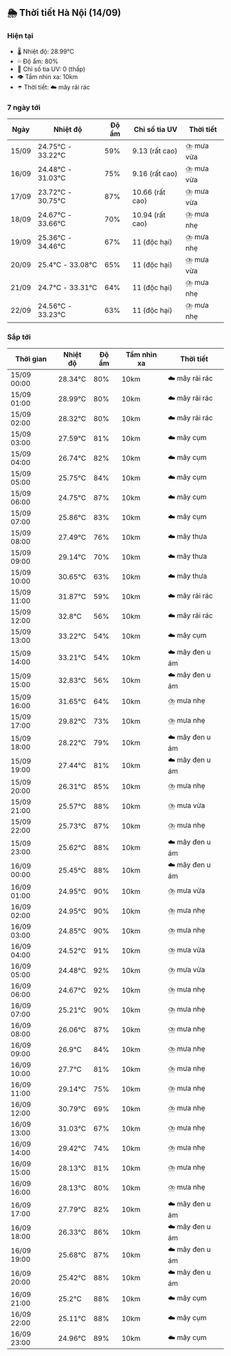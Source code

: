 ## 🌦️ Thời tiết Hà Nội (14/09)

### Hiện tại

- 🌡️ Nhiệt độ: 28.99℃
- 💦 Độ ẩm: 80%
- 🌟 Chỉ số tia UV: 0 (thấp)
- 👁️ Tầm nhìn xa: 10km
- ☂️ Thời tiết: ☁️ mây rải rác

### 7 ngày tới

| Ngày | Nhiệt độ | Độ ẩm | Chỉ số tia UV | Thời tiết |
| --- | --- | --- | --- | --- |
| 15/09 | 24.75℃ - 33.22℃ | 59% | 9.13 (rất cao) | ⛈️ mưa vừa |
| 16/09 | 24.48℃ - 31.03℃ | 75% | 9.16 (rất cao) | ⛈️ mưa vừa |
| 17/09 | 23.72℃ - 30.75℃ | 87% | 10.66 (rất cao) | ⛈️ mưa vừa |
| 18/09 | 24.67℃ - 33.66℃ | 70% | 10.94 (rất cao) | ⛈️ mưa nhẹ |
| 19/09 | 25.36℃ - 34.46℃ | 67% | 11 (độc hại) | ⛈️ mưa nhẹ |
| 20/09 | 25.4℃ - 33.08℃ | 65% | 11 (độc hại) | ⛈️ mưa vừa |
| 21/09 | 24.7℃ - 33.31℃ | 64% | 11 (độc hại) | ⛈️ mưa nhẹ |
| 22/09 | 24.56℃ - 33.23℃ | 63% | 11 (độc hại) | ⛈️ mưa nhẹ |

### Sắp tới

| Thời gian | Nhiệt độ | Độ ẩm | Tầm nhìn xa | Thời tiết |
| --- | --- | --- | --- | --- |
| 15/09 00:00 | 28.34℃ | 80% | 10km | ☁️ mây rải rác |
| 15/09 01:00 | 28.99℃ | 80% | 10km | ☁️ mây rải rác |
| 15/09 02:00 | 28.32℃ | 80% | 10km | ☁️ mây rải rác |
| 15/09 03:00 | 27.59℃ | 81% | 10km | ☁️ mây cụm |
| 15/09 04:00 | 26.74℃ | 82% | 10km | ☁️ mây cụm |
| 15/09 05:00 | 25.75℃ | 84% | 10km | ☁️ mây cụm |
| 15/09 06:00 | 24.75℃ | 87% | 10km | ☁️ mây cụm |
| 15/09 07:00 | 25.86℃ | 83% | 10km | ☁️ mây cụm |
| 15/09 08:00 | 27.49℃ | 76% | 10km | ☁️ mây thưa |
| 15/09 09:00 | 29.14℃ | 70% | 10km | ☁️ mây thưa |
| 15/09 10:00 | 30.65℃ | 63% | 10km | ☁️ mây thưa |
| 15/09 11:00 | 31.87℃ | 59% | 10km | ☁️ mây rải rác |
| 15/09 12:00 | 32.8℃ | 56% | 10km | ☁️ mây rải rác |
| 15/09 13:00 | 33.22℃ | 54% | 10km | ☁️ mây cụm |
| 15/09 14:00 | 33.21℃ | 54% | 10km | ☁️ mây đen u ám |
| 15/09 15:00 | 32.83℃ | 56% | 10km | ☁️ mây đen u ám |
| 15/09 16:00 | 31.65℃ | 64% | 10km | ⛈️ mưa nhẹ |
| 15/09 17:00 | 29.82℃ | 73% | 10km | ⛈️ mưa nhẹ |
| 15/09 18:00 | 28.22℃ | 79% | 10km | ☁️ mây đen u ám |
| 15/09 19:00 | 27.44℃ | 81% | 10km | ☁️ mây đen u ám |
| 15/09 20:00 | 26.31℃ | 85% | 10km | ⛈️ mưa nhẹ |
| 15/09 21:00 | 25.57℃ | 88% | 10km | ⛈️ mưa vừa |
| 15/09 22:00 | 25.73℃ | 87% | 10km | ⛈️ mưa nhẹ |
| 15/09 23:00 | 25.62℃ | 88% | 10km | ☁️ mây đen u ám |
| 16/09 00:00 | 25.45℃ | 88% | 10km | ☁️ mây đen u ám |
| 16/09 01:00 | 24.95℃ | 90% | 10km | ⛈️ mưa vừa |
| 16/09 02:00 | 24.95℃ | 90% | 10km | ⛈️ mưa nhẹ |
| 16/09 03:00 | 24.85℃ | 90% | 10km | ⛈️ mưa nhẹ |
| 16/09 04:00 | 24.52℃ | 91% | 10km | ⛈️ mưa vừa |
| 16/09 05:00 | 24.48℃ | 92% | 10km | ⛈️ mưa vừa |
| 16/09 06:00 | 24.67℃ | 92% | 10km | ⛈️ mưa nhẹ |
| 16/09 07:00 | 25.21℃ | 90% | 10km | ⛈️ mưa nhẹ |
| 16/09 08:00 | 26.06℃ | 87% | 10km | ⛈️ mưa nhẹ |
| 16/09 09:00 | 26.9℃ | 84% | 10km | ⛈️ mưa nhẹ |
| 16/09 10:00 | 27.7℃ | 81% | 10km | ⛈️ mưa nhẹ |
| 16/09 11:00 | 29.14℃ | 75% | 10km | ⛈️ mưa nhẹ |
| 16/09 12:00 | 30.79℃ | 69% | 10km | ⛈️ mưa nhẹ |
| 16/09 13:00 | 31.03℃ | 67% | 10km | ⛈️ mưa nhẹ |
| 16/09 14:00 | 29.42℃ | 74% | 10km | ⛈️ mưa nhẹ |
| 16/09 15:00 | 28.13℃ | 81% | 10km | ⛈️ mưa nhẹ |
| 16/09 16:00 | 28.13℃ | 80% | 10km | ⛈️ mưa nhẹ |
| 16/09 17:00 | 27.79℃ | 82% | 10km | ☁️ mây đen u ám |
| 16/09 18:00 | 26.33℃ | 86% | 10km | ☁️ mây đen u ám |
| 16/09 19:00 | 25.68℃ | 87% | 10km | ☁️ mây đen u ám |
| 16/09 20:00 | 25.42℃ | 88% | 10km | ☁️ mây đen u ám |
| 16/09 21:00 | 25.2℃ | 88% | 10km | ☁️ mây cụm |
| 16/09 22:00 | 25.11℃ | 88% | 10km | ☁️ mây cụm |
| 16/09 23:00 | 24.96℃ | 89% | 10km | ☁️ mây cụm |
